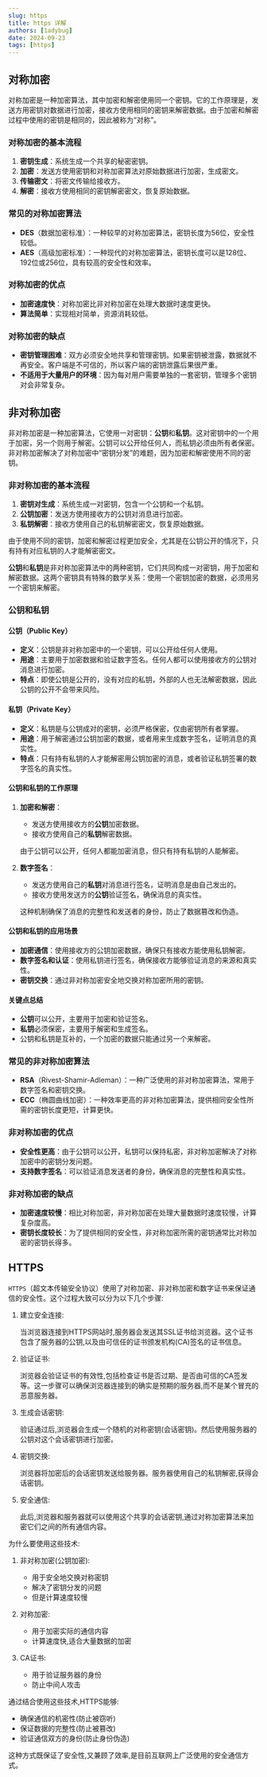 ```yaml
---
slug: https
title: https 详解
authors: [1adybug]
date: 2024-09-23
tags: [https]
---
```


## 对称加密

对称加密是一种加密算法，其中加密和解密使用同一个密钥。它的工作原理是，发送方用密钥对数据进行加密，接收方使用相同的密钥来解密数据。由于加密和解密过程中使用的密钥是相同的，因此被称为“对称”。

### 对称加密的基本流程

1. **密钥生成**：系统生成一个共享的秘密密钥。
2. **加密**：发送方使用密钥和对称加密算法对原始数据进行加密，生成密文。
3. **传输密文**：将密文传输给接收方。
4. **解密**：接收方使用相同的密钥解密密文，恢复原始数据。

### 常见的对称加密算法

- **DES**（数据加密标准）：一种较早的对称加密算法，密钥长度为56位，安全性较低。
- **AES**（高级加密标准）：一种现代的对称加密算法，密钥长度可以是128位、192位或256位，具有较高的安全性和效率。

### 对称加密的优点

- **加密速度快**：对称加密比非对称加密在处理大数据时速度更快。
- **算法简单**：实现相对简单，资源消耗较低。

### 对称加密的缺点

- **密钥管理困难**：双方必须安全地共享和管理密钥。如果密钥被泄露，数据就不再安全。客户端是不可信的，所以客户端的密钥泄露后果很严重。
- **不适用于大量用户的环境**：因为每对用户需要单独的一套密钥，管理多个密钥对会非常复杂。

## 非对称加密

非对称加密是一种加密算法，它使用一对密钥：**公钥**和**私钥**。这对密钥中的一个用于加密，另一个则用于解密。公钥可以公开给任何人，而私钥必须由所有者保密。非对称加密解决了对称加密中“密钥分发”的难题，因为加密和解密使用不同的密钥。

### 非对称加密的基本流程

1. **密钥对生成**：系统生成一对密钥，包含一个公钥和一个私钥。
2. **公钥加密**：发送方使用接收方的公钥对消息进行加密。
3. **私钥解密**：接收方使用自己的私钥解密密文，恢复原始数据。

由于使用不同的密钥，加密和解密过程更加安全，尤其是在公钥公开的情况下，只有持有对应私钥的人才能解密密文。

**公钥**和**私钥**是非对称加密算法中的两种密钥，它们共同构成一对密钥，用于加密和解密数据。这两个密钥具有特殊的数学关系：使用一个密钥加密的数据，必须用另一个密钥来解密。

### 公钥和私钥

#### 公钥（Public Key）

- **定义**：公钥是非对称加密中的一个密钥，可以公开给任何人使用。
- **用途**：主要用于加密数据和验证数字签名。任何人都可以使用接收方的公钥对消息进行加密。
- **特点**：即使公钥是公开的，没有对应的私钥，外部的人也无法解密数据，因此公钥的公开不会带来风险。

#### 私钥（Private Key）

- **定义**：私钥是与公钥成对的密钥，必须严格保密，仅由密钥所有者掌握。
- **用途**：用于解密通过公钥加密的数据，或者用来生成数字签名，证明消息的真实性。
- **特点**：只有持有私钥的人才能解密用公钥加密的消息，或者验证私钥签署的数字签名的真实性。

#### 公钥和私钥的工作原理

1. **加密和解密**：

   - 发送方使用接收方的**公钥**加密数据。
   - 接收方使用自己的**私钥**解密数据。

   由于公钥可以公开，任何人都能加密消息，但只有持有私钥的人能解密。

2. **数字签名**：

   - 发送方使用自己的**私钥**对消息进行签名，证明消息是由自己发出的。
   - 接收方使用发送方的**公钥**验证签名，确保消息的真实性。

   这种机制确保了消息的完整性和发送者的身份，防止了数据篡改和伪造。

#### 公钥和私钥的应用场景

- **加密通信**：使用接收方的公钥加密数据，确保只有接收方能使用私钥解密。
- **数字签名和认证**：使用私钥进行签名，确保接收方能够验证消息的来源和真实性。
- **密钥交换**：通过非对称加密安全地交换对称加密所用的密钥。

#### 关键点总结

- **公钥**可以公开，主要用于加密和验证签名。
- **私钥**必须保密，主要用于解密和生成签名。
- 公钥和私钥是互补的，一个加密的数据只能通过另一个来解密。

### 常见的非对称加密算法

- **RSA**（Rivest-Shamir-Adleman）：一种广泛使用的非对称加密算法，常用于数字签名和密钥交换。
- **ECC**（椭圆曲线加密）：一种效率更高的非对称加密算法，提供相同安全性所需的密钥长度更短，计算更快。

### 非对称加密的优点

- **安全性更高**：由于公钥可以公开，私钥可以保持私密，非对称加密解决了对称加密中的密钥分发问题。
- **支持数字签名**：可以验证消息发送者的身份，确保消息的完整性和真实性。

### 非对称加密的缺点

- **加密速度较慢**：相比对称加密，非对称加密在处理大量数据时速度较慢，计算复杂度高。
- **密钥长度较长**：为了提供相同的安全性，非对称加密所需的密钥通常比对称加密的密钥长得多。

## HTTPS

`HTTPS`（超文本传输安全协议）使用了对称加密、非对称加密和数字证书来保证通信的安全性。这个过程大致可以分为以下几个步骤:

1. 建立安全连接:

   当浏览器连接到HTTPS网站时,服务器会发送其SSL证书给浏览器。这个证书包含了服务器的公钥,以及由可信任的证书颁发机构(CA)签名的证书信息。

2. 验证证书:

   浏览器会验证证书的有效性,包括检查证书是否过期、是否由可信的CA签发等。这一步骤可以确保浏览器连接到的确实是预期的服务器,而不是某个冒充的恶意服务器。

3. 生成会话密钥:

   验证通过后,浏览器会生成一个随机的对称密钥(会话密钥)。然后使用服务器的公钥对这个会话密钥进行加密。

4. 密钥交换:

   浏览器将加密后的会话密钥发送给服务器。服务器使用自己的私钥解密,获得会话密钥。

5. 安全通信:

   此后,浏览器和服务器就可以使用这个共享的会话密钥,通过对称加密算法来加密它们之间的所有通信内容。

为什么要使用这些技术:

1. 非对称加密(公钥加密):

   - 用于安全地交换对称密钥
   - 解决了密钥分发的问题
   - 但是计算速度较慢

2. 对称加密:

   - 用于加密实际的通信内容
   - 计算速度快,适合大量数据的加密

3. CA证书:
   - 用于验证服务器的身份
   - 防止中间人攻击

通过结合使用这些技术,HTTPS能够:

- 确保通信的机密性(防止被窃听)
- 保证数据的完整性(防止被篡改)
- 验证通信双方的身份(防止身份伪造)

这种方式既保证了安全性,又兼顾了效率,是目前互联网上广泛使用的安全通信方式。
